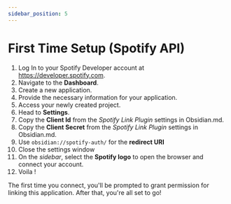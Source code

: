 ```yaml
---
sidebar_position: 5
---
```


# First Time Setup (Spotify API)

1. Log In to your Spotify Developer account at https://developer.spotify.com.
2. Navigate to the **Dashboard**.
3. Create a new application.
4. Provide the necessary information for your application.
5. Access your newly created project.
6. Head to **Settings**.
7. Copy the **Client Id** from the _Spotify Link Plugin_ settings in Obsidian.md.
8. Copy the **Client Secret** from the _Spotify Link Plugin_ settings in Obsidian.md.
9. Use `obsidian://spotify-auth/` for the **redirect URI**
10. Close the settings window
11. On the _sidebar_, select the **Spotify logo** to open the browser and connect your account.
12. Voila !

The first time you connect, you'll be prompted to grant permission for linking this application. After that, you're all set to go!
